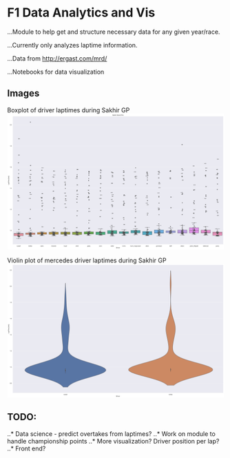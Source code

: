 # F1 Data Analytics and Vis

...Module to help get and structure necessary data for any given year/race.

...Currently only analyzes laptime information.

...Data from http://ergast.com/mrd/

...Notebooks for data visualization

## Images
Boxplot of driver laptimes during Sakhir GP
![Driver Boxplot](https://github.com/haochengZhang/f1-analytics/blob/master/images/sakhir/driver_box.svg)

Violin plot of mercedes driver laptimes during Sakhir GP
![Mercedes Violin](https://github.com/haochengZhang/f1-analytics/blob/master/images/sakhir/mercedes_violin.svg)

## TODO:
..* Data science - predict overtakes from laptimes?
..* Work on module to handle championship points
..* More visualization? Driver position per lap?
..* Front end?
